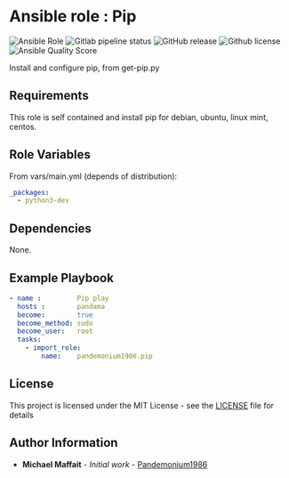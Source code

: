 # Ansible role : Pip

![Ansible Role](https://img.shields.io/ansible/role/39723?logo=ansible)
![Gitlab pipeline status](https://img.shields.io/gitlab/pipeline/Pandemonium1986/ansible-role-pip?logo=gitlab)
![GitHub release](https://img.shields.io/github/release/Pandemonium1986/ansible-role-pip.svg?logo=github)
![Github license](https://img.shields.io/github/license/Pandemonium1986/ansible-role-pip.svg?logo=github)
![Ansible Quality Score](https://img.shields.io/ansible/quality/39723?logo=ansible)

Install and configure pip, from get-pip.py

## Requirements

This role is self contained and install pip for debian, ubuntu, linux mint, centos.

## Role Variables

From vars/main.yml (depends of distribution):

```yaml
_packages:
  - python3-dev
```

## Dependencies

None.

## Example Playbook

```yaml
- name :         Pip play
  hosts :        pandama
  become:        true
  become_method: sudo
  become_user:   root
  tasks:
    - import_role:
        name:    pandemonium1986.pip
```

## License

This project is licensed under the MIT License - see the [LICENSE](./LICENSE) file for details

## Author Information

-   **Michael Maffait** - _Initial work_ - [Pandemonium1986](https://github.com/Pandemonium1986)
